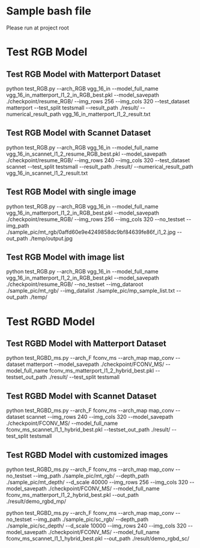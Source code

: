 Sample bash file
====
Please run at project root

# Test RGB Model

## Test RGB Model with Matterport Dataset
python test_RGB.py --arch_RGB vgg_16_in --model_full_name vgg_16_in_matterport_l1_2_in_RGB_best.pkl --model_savepath ./checkpoint/resume_RGB/ --img_rows 256 --img_cols 320 --test_dataset matterport --test_split testsmall --result_path ./result/ --numerical_result_path vgg_16_in_matterport_l1_2_result.txt

## Test RGB Model with Scannet Dataset
python test_RGB.py --arch_RGB vgg_16_in --model_full_name vgg_16_in_scannet_l1_2_resume_RGB_best.pkl --model_savepath ./checkpoint/resume_RGB/ --img_rows 240 --img_cols 320 --test_dataset scannet --test_split testsmall --result_path ./result/ --numerical_result_path vgg_16_in_scannet_l1_2_result.txt

## Test RGB Model with single image 
python test_RGB.py --arch_RGB vgg_16_in --model_full_name vgg_16_in_matterport_l1_2_in_RGB_best.pkl --model_savepath ./checkpoint/resume_RGB/ --img_rows 256 --img_cols 320 --no_testset --img_path ./sample_pic/mt_rgb/0affd60e9e4249858dc9bf84639fe86f_i1_2.jpg --out_path ./temp/output.jpg

## Test RGB Model with image list
python test_RGB.py --arch_RGB vgg_16_in --model_full_name vgg_16_in_matterport_l1_2_in_RGB_best.pkl --model_savepath ./checkpoint/resume_RGB/ --no_testset --img_dataroot ./sample_pic/mt_rgb/ --img_datalist ./sample_pic/mp_sample_list.txt --out_path ./temp/


# Test RGBD Model

## Test RGBD Model with Matterport Dataset
python test_RGBD_ms.py --arch_F fconv_ms --arch_map map_conv --dataset matterport --model_savepath ./checkpoint/FCONV_MS/ --model_full_name fconv_ms_matterport_l1_2_hybrid_best.pkl --testset_out_path ./result/ --test_split testsmall 

## Test RGBD Model with Scannet Dataset 
python test_RGBD_ms.py --arch_F fconv_ms --arch_map map_conv --dataset scannet --img_rows 240 --img_cols 320 --model_savepath ./checkpoint/FCONV_MS/  --model_full_name fconv_ms_scannet_l1_1_hybrid_best.pkl --testset_out_path ./result/ --test_split testsmall 


## Test RGBD Model with customized images
python test_RGBD_ms.py --arch_F fconv_ms --arch_map map_conv --no_testset --img_path ./sample_pic/mt_rgb/ --depth_path ./sample_pic/mt_depth/ --d_scale 40000 --img_rows 256 --img_cols 320 --model_savepath ./checkpoint/FCONV_MS/  --model_full_name fconv_ms_matterport_l1_2_hybrid_best.pkl --out_path ./result/demo_rgbd_mp/ 


python test_RGBD_ms.py --arch_F fconv_ms --arch_map map_conv --no_testset --img_path ./sample_pic/sc_rgb/ --depth_path ./sample_pic/sc_depth/ --d_scale 10000 --img_rows 240 --img_cols 320 --model_savepath ./checkpoint/FCONV_MS/  --model_full_name fconv_ms_scannet_l1_1_hybrid_best.pkl --out_path ./result/demo_rgbd_sc/


